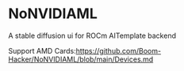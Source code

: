 # NoNVIDIAML
A stable diffusion ui for ROCm AITemplate backend  
  
Support AMD Cards:https://github.com/Boom-Hacker/NoNVIDIAML/blob/main/Devices.md

